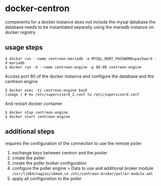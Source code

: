 # docker-centron

components for a docker instance does not include the mysql database 
the database needs to be instantiated separatly using the mariadb instance on docker registry

## usage steps

```
$ docker run --name centreon-mariadb -e MYSQL_ROOT_PASSWORD=pas5word -d mariadb 
$ docker run -d --name centreon-engine -p 80:80 centreon-engine
```
Access port 80 of the docker instance and configure the database and the centreon engine 

```
$ docker exec -ti centreon-engine bash
[image ] # mv /etc/supervisord_2.conf to /etc/supervisord.conf
```
And restart docker container

```
$ docker stop centreon-engine
$ docker start centreon-engine
```

## additional steps

requires the configuration of the connection to use the remote poller 

1. exchange keys between centron and the pooler 
2. create the poller
3. create the poller broker configuration
4. configure the poller engine > Data to use and additional broker module 
` /usr/lib64/nagios/cbmod.so /etc/centreon-broker/poller-module.xml `
5. apply all configuration to the poller
